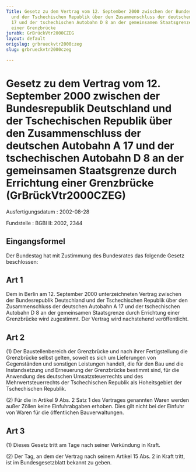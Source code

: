 ```yaml
---
Title: Gesetz zu dem Vertrag vom 12. September 2000 zwischen der Bundesrepublik Deutschland
  und der Tschechischen Republik über den Zusammenschluss der deutschen Autobahn A
  17 und der tschechischen Autobahn D 8 an der gemeinsamen Staatsgrenze durch Errichtung
  einer Grenzbrücke
jurabk: GrBrückVtr2000CZEG
layout: default
origslug: grbrueckvtr2000czeg
slug: grbrueckvtr2000czeg

---
```


# Gesetz zu dem Vertrag vom 12. September 2000 zwischen der Bundesrepublik Deutschland und der Tschechischen Republik über den Zusammenschluss der deutschen Autobahn A 17 und der tschechischen Autobahn D 8 an der gemeinsamen Staatsgrenze durch Errichtung einer Grenzbrücke (GrBrückVtr2000CZEG)

Ausfertigungsdatum
:   2002-08-28

Fundstelle
:   BGBl II: 2002, 2344



## Eingangsformel

Der Bundestag hat mit Zustimmung des Bundesrates das folgende Gesetz
beschlossen:


## Art 1

Dem in Berlin am 12. September 2000 unterzeichneten Vertrag zwischen
der Bundesrepublik Deutschland und der Tschechischen Republik über den
Zusammenschluss der deutschen Autobahn A 17 und der tschechischen
Autobahn D 8 an der gemeinsamen Staatsgrenze durch Errichtung einer
Grenzbrücke wird zugestimmt. Der Vertrag wird nachstehend
veröffentlicht.


## Art 2

(1) Der Baustellenbereich der Grenzbrücke und nach ihrer
Fertigstellung die Grenzbrücke selbst gelten, soweit es sich um
Lieferungen von Gegenständen und sonstigen Leistungen handelt, die für
den Bau und die Instandsetzung und Erneuerung der Grenzbrücke bestimmt
sind, für die Anwendung des deutschen Umsatzsteuerrechts und des
Mehrwertsteuerrechts der Tschechischen Republik als Hoheitsgebiet der
Tschechischen Republik.

(2) Für die in Artikel 9 Abs. 2 Satz 1 des Vertrages genannten Waren
werden außer Zöllen keine Einfuhrabgaben erhoben. Dies gilt nicht bei
der Einfuhr von Waren für die öffentlichen Bauverwaltungen.


## Art 3

(1) Dieses Gesetz tritt am Tage nach seiner Verkündung in Kraft.

(2) Der Tag, an dem der Vertrag nach seinem Artikel 15 Abs. 2 in Kraft
tritt, ist im Bundesgesetzblatt bekannt zu geben.

